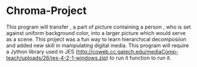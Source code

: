 Chroma-Project
==============

This program will transfer , a part of picture containing a person , who is set against uniform background color, into a larger picture which would serve as a scene. This project was a fun way to learn hierarchical decomposiion and added new skill in manipulating digital media. This program will require a Jython library used in JES (http://coweb.cc.gatech.edu/mediaComp-teach/uploads/26/jes-4-2-1-windows.zip) to run it function to run it. 